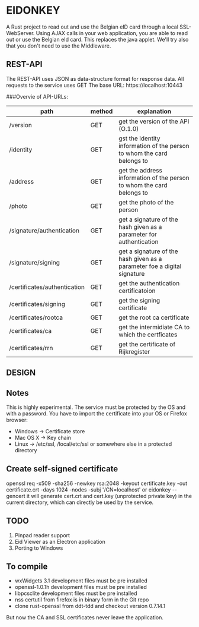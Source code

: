 EIDONKEY
========

A Rust project to read out and use the Belgian eID card through a local SSL-WebServer. Using AJAX calls in your web application, you are able to read out or use the Belgian eId card.
This replaces the java applet. We'll try also that you don't need to use the Middleware.


REST-API
--------
The REST-API uses JSON as data-structure format for response data. All requests to the service uses GET
The base URL: https://localhost:10443

###Overvie of API-URLs:

| path | method | explanation |
|------|--------|-------------|
| /version | GET | get the version of the API (O.1.0) |
| /identity | GET | gst the identity information of the person to whom the card belongs to |
| /address | GET | get the address information of the person to whom the card belongs to |
| /photo | GET | get the photo of the person |
| /signature/authentication | GET | get a signature of the hash given as a parameter for authentication |
| /signature/signing | GET | get a signature of the hash given as a parameter foe a digital signature |
| /certificates/authentication | GET | get the authentication certificatoion |
| /certificates/signing | GET | get the signing certificate |
| /certificates/rootca| GET | get the root ca certificate |
| /certificates/ca | GET | get the intermidiate CA to which the certficates |
| /certificates/rrn | GET | get the certificate of Rijkregister|

DESIGN
------

Notes
-----
This is highly experimental. 
The service must be protected by the OS and with a password.
You have to import the certificate into your OS or Firefox browser:
- Windows -> Certificate store
- Mac OS X -> Key chain
- Linux -> /etc/ssl, /local/etc/ssl or somewhere else in a protected directory

Create self-signed certificate
------------------------------
openssl req -x509 -sha256 -newkey rsa:2048 -keyout certificate.key -out certificate.crt -days 1024 -nodes -subj '/CN=localhost'
or
eidonkey --gencert
it will generate cert.crt and cert.key (unprotected private key) in the current directory, which can directly be used by the service.

TODO
----
1. Pinpad reader support
2. Eid Viewer as an Electron application
3. Porting to Windows

To compile
----------
- wxWidgets 3.1 development files must be pre installed
- openssl-1.0.1h development files must be pre installed
- libpcsclite development files must be pre installed
- nss certutil from firefox is in binary form in the Git repo
- clone rust-openssl from ddt-tdd and checkout version 0.7.14.1

But now the CA and SSL certificates never leave the application.
